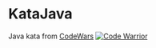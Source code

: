 # KataJava

Java kata from [CodeWars](https://www.codewars.com/)
[![Code Warrior](https://www.codewars.com/users/shuweide/badges/large)](https://www.codewars.com/users/shuweide)
